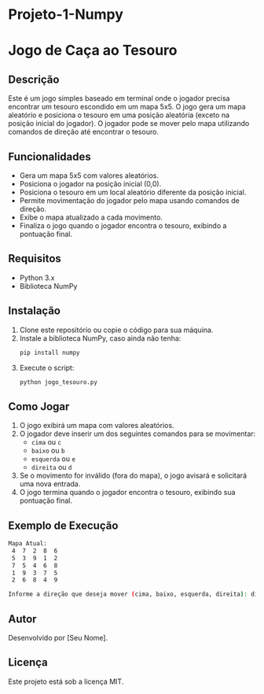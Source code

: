 # Projeto-1-Numpy

# Jogo de Caça ao Tesouro

## Descrição
Este é um jogo simples baseado em terminal onde o jogador precisa encontrar um tesouro escondido em um mapa 5x5. O jogo gera um mapa aleatório e posiciona o tesouro em uma posição aleatória (exceto na posição inicial do jogador). O jogador pode se mover pelo mapa utilizando comandos de direção até encontrar o tesouro.

## Funcionalidades
- Gera um mapa 5x5 com valores aleatórios.
- Posiciona o jogador na posição inicial (0,0).
- Posiciona o tesouro em um local aleatório diferente da posição inicial.
- Permite movimentação do jogador pelo mapa usando comandos de direção.
- Exibe o mapa atualizado a cada movimento.
- Finaliza o jogo quando o jogador encontra o tesouro, exibindo a pontuação final.

## Requisitos
- Python 3.x
- Biblioteca NumPy

## Instalação
1. Clone este repositório ou copie o código para sua máquina.
2. Instale a biblioteca NumPy, caso ainda não tenha:
   ```bash
   pip install numpy
   ```
3. Execute o script:
   ```bash
   python jogo_tesouro.py
   ```

## Como Jogar
1. O jogo exibirá um mapa com valores aleatórios.
2. O jogador deve inserir um dos seguintes comandos para se movimentar:
   - `cima` ou `c`
   - `baixo` ou `b`
   - `esquerda` ou `e`
   - `direita` ou `d`
3. Se o movimento for inválido (fora do mapa), o jogo avisará e solicitará uma nova entrada.
4. O jogo termina quando o jogador encontra o tesouro, exibindo sua pontuação final.

## Exemplo de Execução
```bash
Mapa Atual:
 4  7  2  8  6
 5  3  9  1  2
 7  5  4  6  8
 1  9  3  7  5
 2  6  8  4  9

Informe a direção que deseja mover (cima, baixo, esquerda, direita): direita
```

## Autor
Desenvolvido por [Seu Nome].

## Licença
Este projeto está sob a licença MIT.

